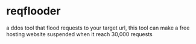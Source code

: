 # reqflooder
a ddos tool that flood requests to your target url, this tool can make a free hosting website suspended when it reach 30,000 requests 
